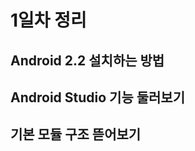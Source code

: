 # 1일차 정리


## Android 2.2 설치하는 방법








## Android Studio 기능 둘러보기















## 기본 모듈 구조 뜯어보기












